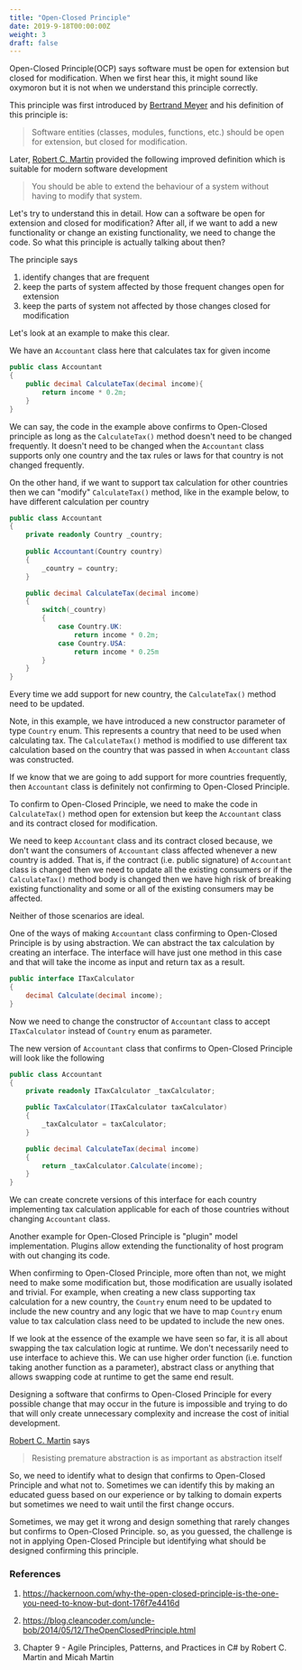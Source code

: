 ```yaml
---
title: "Open-Closed Principle"
date: 2019-9-18T00:00:00Z
weight: 3
draft: false
---
```


Open-Closed Principle(OCP) says software must be open for extension but closed for modification. When we first hear this, it might sound like oxymoron but it is not when we understand this principle correctly. 

This principle was first introduced by [Bertrand Meyer](https://en.wikipedia.org/wiki/Bertrand_Meyer) and his definition of this principle is:

> Software entities (classes, modules, functions, etc.) should be open for extension, but closed for modification.

Later, [Robert C. Martin](https://en.wikipedia.org/wiki/Robert_C._Martin) provided the following improved definition which is suitable for modern software development

> You should be able to extend the behaviour of a system without having to modify that system.

Let's try to understand this in detail. How can a software be open for extension and closed for modification? After all, if we want to add a new functionality or change an existing functionality, we need to change the code. So what this principle is actually talking about then?

The principle says

1. identify changes that are frequent 
2. keep the parts of system affected by those frequent changes open for extension
3. keep the parts of system not affected by those changes closed for modification

Let's look at an example to make this clear.

We have an `Accountant` class here that calculates tax for given income

``` csharp
public class Accountant
{
    public decimal CalculateTax(decimal income){
        return income * 0.2m;
    }
}

```
We can say, the code in the example above confirms to Open-Closed principle as long as the `CalculateTax()` method doesn't need to be changed frequently. It doesn't need to be changed when the `Accountant` class supports only one country and the tax rules or laws for that country is not changed frequently.

On the other hand, if we want to support tax calculation for other countries then we can "modify" `CalculateTax()` method, like in the example below, to have different calculation per country

``` csharp
public class Accountant
{
    private readonly Country _country;
    
    public Accountant(Country country)
    {
        _country = country;
    }

    public decimal CalculateTax(decimal income)
    {
        switch(_country)
        {
            case Country.UK:
                return income * 0.2m;
            case Country.USA:
                return income * 0.25m
        }
    }
}

```

Every time we add support for new country, the `CalculateTax()` method need to be updated.

Note, in this example, we have introduced a new constructor parameter of type `Country` enum. This represents a country that need to be used when calculating tax. The `CalculateTax()` method is modified to use different tax calculation based on the country that was passed in when `Accountant` class was constructed.

If we know that we are going to add support for more countries frequently, then `Accountant` class is definitely not confirming to Open-Closed Principle.

To confirm to Open-Closed Principle, we need to make the code in `CalculateTax()` method open for extension but keep the `Accountant` class and its contract closed for modification. 

We need to keep `Accountant` class and its contract closed because, we don't want the consumers of `Accountant` class affected whenever a new country is added. That is, if the contract (i.e. public signature) of `Accountant` class is changed then we need to update all the existing consumers or if the `CalculateTax()` method body is changed then we have high risk of breaking existing functionality and some or all of the existing consumers may be affected.

Neither of those scenarios are ideal.

One of the ways of making `Accountant` class confirming to Open-Closed Principle is by using abstraction. We can abstract the tax calculation by creating an interface. The interface will have just one method in this case and that will take the income as input and return tax as a result.

``` csharp
public interface ITaxCalculator
{
    decimal Calculate(decimal income);
}
```

Now we need to change the constructor of `Accountant` class to accept `ITaxCalculator` instead of `Country` enum as parameter.

The new version of `Accountant` class that confirms to Open-Closed Principle will look like the following

```csharp
public class Accountant
{
    private readonly ITaxCalculator _taxCalculator;

    public TaxCalculator(ITaxCalculator taxCalculator)
    {
        _taxCalculator = taxCalculator;
    }

    public decimal CalculateTax(decimal income)
    {
        return _taxCalculator.Calculate(income);
    }
}
```
We can create concrete versions of this interface for each country implementing tax calculation applicable for each of those countries without changing `Accountant` class. 

Another example for Open-Closed Principle is "plugin" model implementation. Plugins allow extending the functionality of host program with out changing its code.

When confirming to Open-Closed Principle, more often than not, we might need to make some modification but, those modification are usually isolated and trivial. For example, when creating a new class supporting tax calculation for a new country, the `Country` enum need to be updated to include the new country and any logic that we have to map `Country` enum value to tax calculation class need to be updated to include the new ones.

If we look at the essence of the example we have seen so far, it is all about swapping the tax calculation logic at runtime. We don't necessarily need to use interface to achieve this. We can use higher order function (i.e. function taking another function as a parameter), abstract class or anything that allows swapping code at runtime to get the same end result.

Designing a software that confirms to Open-Closed Principle for every possible change that may occur in the future is impossible and trying to do that will only create unnecessary complexity and increase the cost of initial development. 

[Robert C. Martin](https://en.wikipedia.org/wiki/Robert_C._Martin) says 

> Resisting premature abstraction is as important as abstraction itself

So, we need to identify what to design that confirms to Open-Closed Principle and what not to. Sometimes we can identify this by making an educated guess based on our experience or by talking to domain experts but sometimes we need to wait until the first change occurs. 

Sometimes, we may get it wrong and design something that rarely changes but confirms to Open-Closed Principle. so, as you guessed, the challenge is not in applying Open-Closed Principle but identifying what should be designed confirming this principle.

### References
1. https://hackernoon.com/why-the-open-closed-principle-is-the-one-you-need-to-know-but-dont-176f7e4416d

2. https://blog.cleancoder.com/uncle-bob/2014/05/12/TheOpenClosedPrinciple.html

3. Chapter 9 - Agile Principles, Patterns, and Practices in C# by Robert C. Martin and Micah Martin